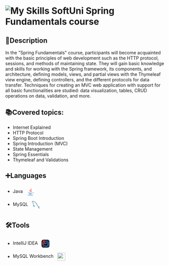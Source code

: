 # ![My Skills](https://skillicons.dev/icons?i=spring) SoftUni Spring Fundamentals course

## 🧾Description 
In the "Spring Fundamentals" course, participants will become acquainted with the basic principles of web development such as the HTTP protocol, sessions, and methods of maintaining state. They will gain basic knowledge and skills for working with the Spring framework, its components, and architecture, defining models, views, and partial views with the Thymeleaf view engine, defining controllers, and the different protocols for data transfer. Techniques for creating an MVC web application with support for all basic functionalities are studied: data visualization, tables, CRUD operations on data, validation, and more.

## 📚Covered topics:
- Internet Explained
- HTTP Protocol
- Spring Boot Introduction
- Spring Introduction (MVC)
- State Management
- Spring Essentials
- Thymeleaf and Validations

## ➕Languages
- Java <img align="center" style="margin:0.5rem" src="https://github.com/devicons/devicon/blob/master/icons/java/java-original.svg" width="25" height="25"/>
- MySQL <img align="center" style="margin:0.5rem" src="https://github.com/devicons/devicon/blob/master/icons/mysql/mysql-original.svg" width="25" height="25"/>

## 🛠️Tools
- IntelliJ IDEA <img align="center" style="margin:0.5rem" src="https://github.com/tandpfun/skill-icons/blob/main/icons/Idea-Dark.svg" width="25" height="25"/>
- MySQL Workbench <img align="center" style="margin:0.5rem" src="https://commons.wikimedia.org/wiki/File:Antu_mysql-workbench.svg" width="25" height="25"/>
